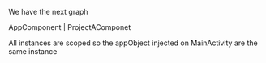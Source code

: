 We have the next graph

AppComponent
	|
ProjectAComponet

All instances are scoped so the appObject injected on MainActivity are the same instance
